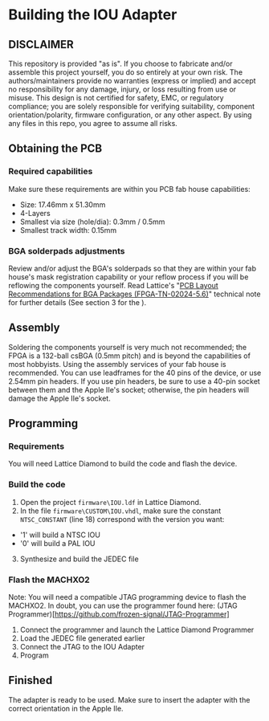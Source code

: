 # Building the IOU Adapter
## DISCLAIMER
This repository is provided "as is". If you choose to fabricate and/or assemble this project yourself, you do so entirely at your own risk. The authors/maintainers provide no warranties (express or implied) and accept no responsibility for any damage, injury, or loss resulting from use or misuse. This design is not certified for safety, EMC, or regulatory compliance; you are solely responsible for verifying suitability, component orientation/polarity, firmware configuration, or any other aspect. By using any files in this repo, you agree to assume all risks.

## Obtaining the PCB
### Required capabilities
Make sure these requirements are within you PCB fab house capabilities:
- Size: 17.46mm x 51.30mm
- 4-Layers
- Smallest via size (hole/dia): 0.3mm / 0.5mm
- Smallest track width: 0.15mm
### BGA solderpads adjustments
Review and/or adjust the BGA's solderpads so that they are within your fab house's mask registration capability or your reflow process if you will be reflowing the components yourself.
Read Lattice's "[PCB Layout Recommendations for BGA Packages (FPGA-TN-02024-5.6)](https://www.latticesemi.com/view_document?document_id=671)" technical note for further details (See section 3 for the ).

## Assembly
Soldering the components yourself is very much not recommended; the FPGA is a 132-ball csBGA (0.5mm pitch) and is beyond the capabilities of most hobbyists. Using the assembly services of your fab house is recommended.
You can use leadframes for the 40 pins of the device, or use 2.54mm pin headers. If you use pin headers, be sure to use a 40-pin socket between them and the Apple IIe's socket; otherwise, the pin headers will damage the Apple IIe's socket.

## Programming
### Requirements
You will need Lattice Diamond to build the code and flash the device.

### Build the code
1. Open the project `firmware\IOU.ldf` in Lattice Diamond.
2. In the file `firmware\CUSTOM\IOU.vhdl`, make sure the constant `NTSC_CONSTANT` (line 18) correspond with the version you want:
- '1' will build a NTSC IOU
- '0' will build a PAL IOU
3. Synthesize and build the JEDEC file

### Flash the MACHXO2
Note: You will need a compatible JTAG programming device to flash the MACHXO2. In doubt, you can use the programmer found here: (JTAG Programmer)[https://github.com/frozen-signal/JTAG-Programmer]
1. Connect the programmer and launch the Lattice Diamond Programmer
2. Load the JEDEC file generated earlier
3. Connect the JTAG to the IOU Adapter
4. Program

## Finished
The adapter is ready to be used. Make sure to insert the adapter with the correct orientation in the Apple IIe.